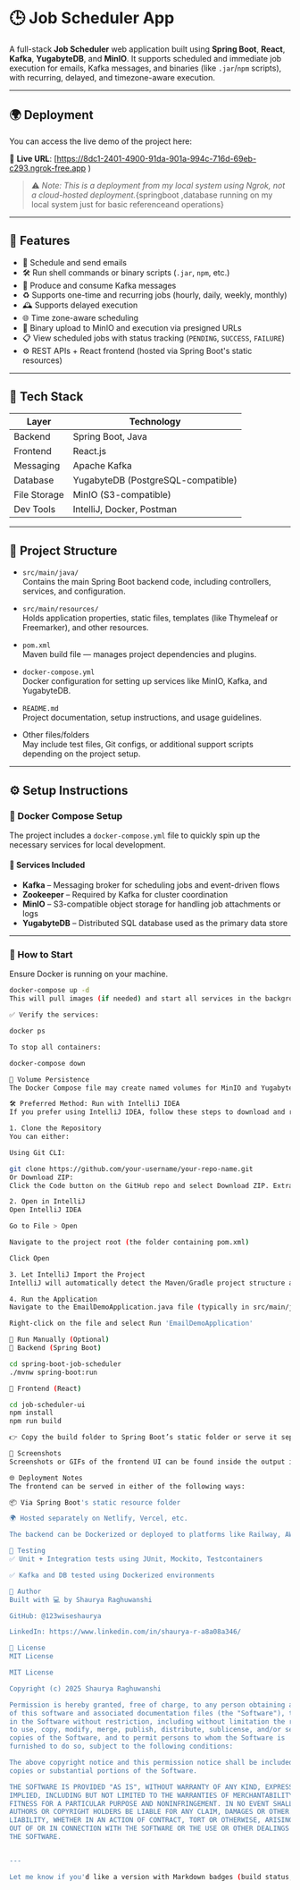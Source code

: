 # 🕒 Job Scheduler App

A full-stack **Job Scheduler** web application built using **Spring Boot**, **React**, **Kafka**, **YugabyteDB**, and **MinIO**. It supports scheduled and immediate job execution for emails, Kafka messages, and binaries (like `.jar`/`npm` scripts), with recurring, delayed, and timezone-aware execution.

---

## 🌍 Deployment

You can access the live demo of the project here:

🔗 **Live URL**: [https://8dc1-2401-4900-91da-901a-994c-716d-69eb-c293.ngrok-free.app )  
> ⚠️ _Note: This is a deployment from my local system using Ngrok, not a cloud-hosted deployment._{springboot ,database running on my local system just for basic referenceand operations}

---

## 🚀 Features

- 📧 Schedule and send emails  
- 🛠️ Run shell commands or binary scripts (`.jar`, `npm`, etc.)  
- 📨 Produce and consume Kafka messages  
- ♻️ Supports one-time and recurring jobs (hourly, daily, weekly, monthly)  
- 🕰️ Supports delayed execution  
- 🌐 Time zone-aware scheduling  
- 💾 Binary upload to MinIO and execution via presigned URLs  
- 📋 View scheduled jobs with status tracking (`PENDING`, `SUCCESS`, `FAILURE`)  
- ⚙️ REST APIs + React frontend (hosted via Spring Boot's static resources)

---

## 🧱 Tech Stack

| Layer        | Technology            |
|--------------|------------------------|
| Backend      | Spring Boot, Java      |
| Frontend     | React.js               |
| Messaging    | Apache Kafka           |
| Database     | YugabyteDB (PostgreSQL-compatible) |
| File Storage | MinIO (S3-compatible)  |
| Dev Tools    | IntelliJ, Docker, Postman |

---

## 📁 Project Structure

- `src/main/java/`  
  Contains the main Spring Boot backend code, including controllers, services, and configuration.

- `src/main/resources/`  
  Holds application properties, static files, templates (like Thymeleaf or Freemarker), and other resources.

- `pom.xml`  
  Maven build file — manages project dependencies and plugins.

- `docker-compose.yml`  
  Docker configuration for setting up services like MinIO, Kafka, and YugabyteDB.

- `README.md`  
  Project documentation, setup instructions, and usage guidelines.

- Other files/folders  
  May include test files, Git configs, or additional support scripts depending on the project setup.

---

## ⚙️ Setup Instructions

### 🐳 Docker Compose Setup

The project includes a `docker-compose.yml` file to quickly spin up the necessary services for local development.

#### 🔧 Services Included

- **Kafka** – Messaging broker for scheduling jobs and event-driven flows  
- **Zookeeper** – Required by Kafka for cluster coordination  
- **MinIO** – S3-compatible object storage for handling job attachments or logs  
- **YugabyteDB** – Distributed SQL database used as the primary data store

---

### 🚀 How to Start

Ensure Docker is running on your machine.

```bash
docker-compose up -d
This will pull images (if needed) and start all services in the background.

✅ Verify the services:

docker ps

To stop all containers:

docker-compose down

📂 Volume Persistence
The Docker Compose file may create named volumes for MinIO and YugabyteDB to persist data even after restarting the containers.

🛠️ Preferred Method: Run with IntelliJ IDEA
If you prefer using IntelliJ IDEA, follow these steps to download and run the project:

1. Clone the Repository
You can either:

Using Git CLI:

git clone https://github.com/your-username/your-repo-name.git
Or Download ZIP:
Click the Code button on the GitHub repo and select Download ZIP. Extract it to your desired location.

2. Open in IntelliJ
Open IntelliJ IDEA

Go to File > Open

Navigate to the project root (the folder containing pom.xml)

Click Open

3. Let IntelliJ Import the Project
IntelliJ will automatically detect the Maven/Gradle project structure and import dependencies. This may take a moment.

4. Run the Application
Navigate to the EmailDemoApplication.java file (typically in src/main/java/.../EmailDemoApplication.java)

Right-click on the file and select Run 'EmailDemoApplication'

🧪 Run Manually (Optional)
🚀 Backend (Spring Boot)

cd spring-boot-job-scheduler
./mvnw spring-boot:run

🚀 Frontend (React)

cd job-scheduler-ui
npm install
npm run build

👉 Copy the build folder to Spring Boot’s static folder or serve it separately.

📸 Screenshots
Screenshots or GIFs of the frontend UI can be found inside the output images directory.

🌐 Deployment Notes
The frontend can be served in either of the following ways:

📦 Via Spring Boot's static resource folder

🌍 Hosted separately on Netlify, Vercel, etc.

The backend can be Dockerized or deployed to platforms like Railway, AWS, etc.

🧪 Testing
✅ Unit + Integration tests using JUnit, Mockito, Testcontainers

✅ Kafka and DB tested using Dockerized environments

🙌 Author
Built with 💻 by Shaurya Raghuwanshi

GitHub: @123wiseshaurya

LinkedIn: https://www.linkedin.com/in/shaurya-r-a8a08a346/

📄 License
MIT License

MIT License

Copyright (c) 2025 Shaurya Raghuwanshi

Permission is hereby granted, free of charge, to any person obtaining a copy
of this software and associated documentation files (the "Software"), to deal
in the Software without restriction, including without limitation the rights
to use, copy, modify, merge, publish, distribute, sublicense, and/or sell
copies of the Software, and to permit persons to whom the Software is
furnished to do so, subject to the following conditions:

The above copyright notice and this permission notice shall be included in all
copies or substantial portions of the Software.

THE SOFTWARE IS PROVIDED "AS IS", WITHOUT WARRANTY OF ANY KIND, EXPRESS OR
IMPLIED, INCLUDING BUT NOT LIMITED TO THE WARRANTIES OF MERCHANTABILITY,
FITNESS FOR A PARTICULAR PURPOSE AND NONINFRINGEMENT. IN NO EVENT SHALL THE
AUTHORS OR COPYRIGHT HOLDERS BE LIABLE FOR ANY CLAIM, DAMAGES OR OTHER
LIABILITY, WHETHER IN AN ACTION OF CONTRACT, TORT OR OTHERWISE, ARISING FROM,
OUT OF OR IN CONNECTION WITH THE SOFTWARE OR THE USE OR OTHER DEALINGS IN
THE SOFTWARE.


---

Let me know if you'd like a version with Markdown badges (build status, license, etc.) or dynamic environment variable instructions too!


